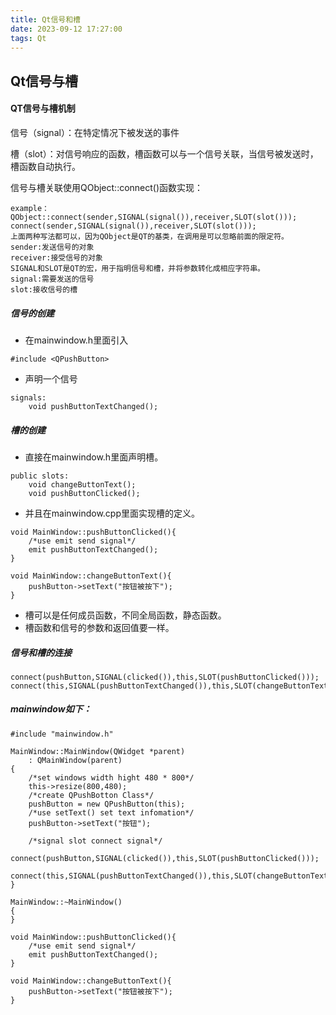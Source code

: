 ```yaml
---
title: Qt信号和槽
date: 2023-09-12 17:27:00
tags: Qt
---
```


## Qt信号与槽

#### QT信号与槽机制

信号（signal）：在特定情况下被发送的事件

槽（slot）：对信号响应的函数，槽函数可以与一个信号关联，当信号被发送时，槽函数自动执行。



信号与槽关联使用QObject::connect()函数实现：

```
example：
QObject::connect(sender,SIGNAL(signal()),receiver,SLOT(slot()));
connect(sender,SIGNAL(signal()),receiver,SLOT(slot()));
上面两种写法都可以，因为QObject是QT的基类，在调用是可以忽略前面的限定符。
sender:发送信号的对象
receiver:接受信号的对象
SIGNAL和SLOT是QT的宏，用于指明信号和槽，并将参数转化成相应字符串。
signal:需要发送的信号
slot:接收信号的槽
```

##### 信号的创建

- 在mainwindow.h里面引入 <QPushButton>

```
#include <QPushButton>
```

- 声明一个信号

```
signals:
    void pushButtonTextChanged();
```

##### 槽的创建

- 直接在mainwindow.h里面声明槽。

```
public slots:
    void changeButtonText();
    void pushButtonClicked();
```

- 并且在mainwindow.cpp里面实现槽的定义。

```
void MainWindow::pushButtonClicked(){
    /*use emit send signal*/
    emit pushButtonTextChanged();
}

void MainWindow::changeButtonText(){
    pushButton->setText("按钮被按下");
}
```

- 槽可以是任何成员函数，不同全局函数，静态函数。
- 槽函数和信号的参数和返回值要一样。

##### 信号和槽的连接

```
connect(pushButton,SIGNAL(clicked()),this,SLOT(pushButtonClicked()));
connect(this,SIGNAL(pushButtonTextChanged()),this,SLOT(changeButtonText()));
```



##### mainwindow如下：

```
#include "mainwindow.h"

MainWindow::MainWindow(QWidget *parent)
    : QMainWindow(parent)
{
    /*set windows width hight 480 * 800*/
    this->resize(800,480);
    /*create QPushBotton Class*/
    pushButton = new QPushButton(this);
    /*use setText() set text infomation*/
    pushButton->setText("按钮");

    /*signal slot connect signal*/
    connect(pushButton,SIGNAL(clicked()),this,SLOT(pushButtonClicked()));
    connect(this,SIGNAL(pushButtonTextChanged()),this,SLOT(changeButtonText()));
}

MainWindow::~MainWindow()
{
}

void MainWindow::pushButtonClicked(){
    /*use emit send signal*/
    emit pushButtonTextChanged();
}

void MainWindow::changeButtonText(){
    pushButton->setText("按钮被按下");
}
```

